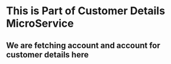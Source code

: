 # This is Part of Customer Details MicroService 
## We are fetching account and account for customer details here
